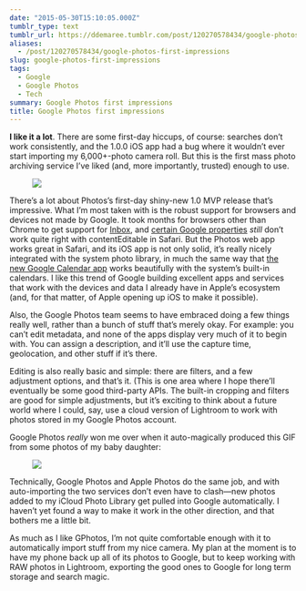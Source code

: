 ```yaml
---
date: "2015-05-30T15:10:05.000Z"
tumblr_type: text
tumblr_url: https://ddemaree.tumblr.com/post/120270578434/google-photos-first-impressions
aliases:
  - /post/120270578434/google-photos-first-impressions
slug: google-photos-first-impressions
tags:
  - Google
  - Google Photos
  - Tech
summary: Google Photos first impressions
title: Google Photos first impressions
---
```


<p><b>I like it a lot</b>. There are some first-day hiccups, of course: searches don’t work consistently, and the 1.0.0 iOS app had a bug where it wouldn’t ever start importing my 6,000+-photo camera roll. But this is the first mass photo archiving service I’ve liked (and, more importantly, trusted) enough to use.</p><figure class="tmblr-full" data-orig-height="1328" data-orig-width="2260"><img src="https://40.media.tumblr.com/3f93076555bcb22f35f90474693955f4/tumblr_inline_np63rpgq2L1qaztlp_540.png" data-orig-height="1328" data-orig-width="2260"></figure><p>There’s a lot about Photos’s first-day shiny-new 1.0 MVP release that’s impressive. What I’m most taken with is the robust support for browsers and devices not made by Google. It took months for browsers other than Chrome to get support for <a href="inbox.google.com">Inbox</a>, and <a href="docs.google.com">certain Google properties</a> <i>still</i>&nbsp;don’t work quite right with contentEditable in Safari. But the Photos web app works great in Safari, and its iOS app is not only solid, it’s really nicely integrated with the system photo library, in much the same way that <a href="https://www.google.com/url?sa=t&amp;rct=j&amp;q=&amp;esrc=s&amp;source=web&amp;cd=1&amp;cad=rja&amp;uact=8&amp;ved=0CCUQFjAA&amp;url=https%3A%2F%2Fitunes.apple.com%2Fus%2Fapp%2Fgoogle-calendar%2Fid909319292%3Fmt%3D8&amp;ei=D89pVaPJJ8aqsAXVi4KoAg&amp;usg=AFQjCNH4kq9sKLXG_TsanzjPNlaaf0oJsw&amp;sig2=Yhz-gMBiTa-ulQ-7BhMeSQ&amp;bvm=bv.94455598,d.b2w">the new Google Calendar app</a> works beautifully with the system’s built-in calendars. I like this trend of Google building excellent apps and services that work with the devices and data I already have in Apple’s ecosystem (and, for that matter, of Apple opening up iOS to make it possible).</p><p>Also, the Google Photos team seems to have embraced doing a few things really well, rather than a bunch of stuff that’s&nbsp;merely okay. For example: you can’t edit metadata, and none of the apps display very much of it to begin with. You can assign a description, and it’ll use the capture time, geolocation, and other stuff if it’s there.</p><p>Editing is also really basic and simple: there are filters, and a few adjustment options, and that’s it. (This is one area where I hope there’ll eventually be some good third-party APIs. The built-in cropping and filters are good for simple adjustments, but it’s exciting to think about a future world where I could, say, use a cloud version of Lightroom to work with photos stored in my Google Photos account.</p><p>Google Photos <i>really</i> won me over when it auto-magically produced this GIF from some photos of my baby daughter:</p><figure class="tmblr-full" data-orig-height="625" data-orig-width="625"><img src="https://31.media.tumblr.com/e3f4e9bc81051e39f594115526780941/tumblr_inline_np63m5YJ9P1qaztlp_540.gif" data-orig-height="625" data-orig-width="625"></figure><p>Technically, Google Photos and Apple Photos do the same job, and with auto-importing the two services don’t even have to clash—new photos added to my iCloud Photo Library get pulled into Google automatically. I haven’t yet found a way to make it work in the other direction, and that bothers me a little bit.</p><p>As much as I like GPhotos, I’m not quite comfortable enough with it to automatically import stuff from my nice camera. My plan at the moment is to have my phone back up all of its photos to Google, but to keep working with RAW photos in Lightroom, exporting the good ones to Google for long term storage and search magic.</p>
